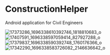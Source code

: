 # ConstructionHelper
Android application for Civil Engineers

![17373286_1696338610392746_1818810683_o](https://cloud.githubusercontent.com/assets/17234712/24069394/43af0ee2-0bcd-11e7-9471-8bdaf4195e45.png)
![17407591_1696338597059414_827927288_o](https://cloud.githubusercontent.com/assets/17234712/24069396/43b7c7bc-0bcd-11e7-80f8-0c5de38ad105.png)
![17379837_1696338590392748_1760176366_o](https://cloud.githubusercontent.com/assets/17234712/24069395/43b58a2e-0bcd-11e7-80dd-216987156a3d.png)
![17342290_1696338583726082_2146636642_o](https://cloud.githubusercontent.com/assets/17234712/24069397/43bb58d2-0bcd-11e7-88bf-6747ef040e44.png)
